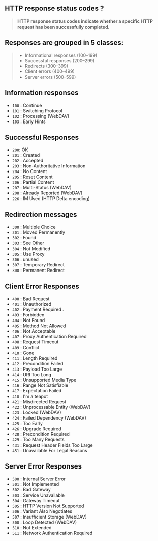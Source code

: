 ## HTTP response status codes ?

> #### HTTP response status codes indicate whether a specific HTTP request has been successfully completed. 

## Responses are grouped in 5 classes:

> - Informational responses (100–199)
> - Successful responses (200–299)
> - Redirects (300–399)
> - Client errors (400–499)
> - Server errors (500–599)

## Information responses

- `100` : Continue
- `101` : Switching Protocol
- `102` : Processing (WebDAV)
- `103` : Early Hints

## Successful Responses

- `200`: OK 
- `201` : Created
- `202` : Accepted
- `203` : Non-Authoritative Information
- `204` : No Content
- `205` : Reset Content
- `206` : Partial Content
- `207` : Multi-Status (WebDAV)
- `208` : Already Reported (WebDAV)
- `226` : IM Used (HTTP Delta encoding)

## Redirection messages

- `300` : Multiple Choice
- `301` : Moved Permanently
- `302` : Found
- `303` : See Other
- `304` : Not Modified
- `305` : Use Proxy 
- `306` : unused
- `307` : Temporary Redirect
- `308` : Permanent Redirect

## Client Error Responses

- `400` : Bad Request
- `401` : Unauthorized
- `402` : Payment Required .
- `403` : Forbidden
- `404` : Not Found
- `405` : Method Not Allowed
- `406` : Not Acceptable
- `407` : Proxy Authentication Required
- `408` : Request Timeout
- `409` : Conflict
- `410` : Gone
- `411` : Length Required
- `412` : Precondition Failed
- `413` : Payload Too Large
- `414` : URI Too Long
- `415` : Unsupported Media Type
- `416` : Range Not Satisfiable
- `417` : Expectation Failed
- `418` : I'm a teapot
- `421` : Misdirected Request
- `422` : Unprocessable Entity (WebDAV)
- `423` : Locked (WebDAV)
- `424` : Failed Dependency (WebDAV)
- `425` : Too Early 
- `426` : Upgrade Required
- `428` : Precondition Required
- `429` : Too Many Requests
- `431` : Request Header Fields Too Large
- `451` : Unavailable For Legal Reasons

## Server Error Responses

- `500` : Internal Server Error
- `501` : Not Implemented
- `502` : Bad Gateway
- `503` : Service Unavailable
- `504` : Gateway Timeout
- `505` : HTTP Version Not Supported
- `506` : Variant Also Negotiates
- `507` : Insufficient Storage (WebDAV)
- `508` : Loop Detected (WebDAV)
- `510` : Not Extended
- `511` : Network Authentication Required
